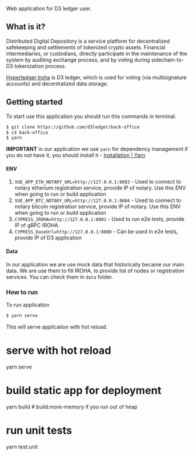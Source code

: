 
Web application for D3 ledger user.

## What is it?
Distributed Digital Depository is a service platform for decentralized safekeeping and settlements of tokenized crypto assets. Financial intermediaries, or custodians, directly participate in the maintenance of the system by auditing exchange process, and by voting during sidechain-to-D3 tokenization process.

[Hyperledger Iroha](https://github.com/hyperledger/iroha) is D3 ledger, which is used for voting (via multisignature accounts) and decentralized data storage.

## Getting started
To start use this application you should run this commands in terminal.
``` bash
$ git clone https://github.com/d3ledger/back-office
$ cd back-office
$ yarn
```

**IMPORTANT** in our application we use `yarn` for dependency management if you do not have it, you should install it - [Installation | Yarn](https://yarnpkg.com/en/docs/install)

#### ENV
1. `VUE_APP_ETH_NOTARY_URL=http://127.0.0.1:8083` - Used to connect to notary etherium registration service, provide IP of notary. Use this ENV when going to run or build application
1. `VUE_APP_BTC_NOTARY_URL=http://127.0.0.1:8084` - Used to connect to notary bitcoin registration service, provide IP of notary. Use this ENV when going to run or build application
2. `CYPRESS_IROHA=http://127.0.0.1:8081` - Used to run e2e tests, provide IP of gRPC IROHA.
3. `CYPRESS_baseUrl=http://127.0.0.1:8080` - Can be used in e2e tests, provide IP of D3 application

#### Data
In our application we are use mock data that historically became our main data. We are use them to fill IROHA, to provide list of nodes or registration services. You can check them in `data` folder.

### How to run
To run application
``` bash
$ yarn serve
```
This will serve application with hot reload.

# serve with hot reload
yarn serve

# build static app for deployment
yarn build # build:more-memory if you run out of heap

# run unit tests
yarn test:unit
```
